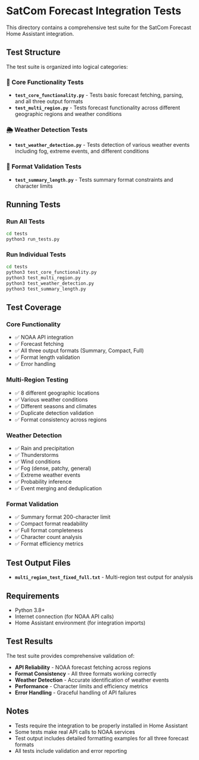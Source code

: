# SatCom Forecast Integration Tests

This directory contains a comprehensive test suite for the SatCom Forecast Home Assistant integration.

## Test Structure

The test suite is organized into logical categories:

### 🧪 Core Functionality Tests
- **`test_core_functionality.py`** - Tests basic forecast fetching, parsing, and all three output formats
- **`test_multi_region.py`** - Tests forecast functionality across different geographic regions and weather conditions

### 🌦️ Weather Detection Tests
- **`test_weather_detection.py`** - Tests detection of various weather events including fog, extreme events, and different conditions

### 📝 Format Validation Tests
- **`test_summary_length.py`** - Tests summary format constraints and character limits

## Running Tests

### Run All Tests
```bash
cd tests
python3 run_tests.py
```

### Run Individual Tests
```bash
cd tests
python3 test_core_functionality.py
python3 test_multi_region.py
python3 test_weather_detection.py
python3 test_summary_length.py
```

## Test Coverage

### Core Functionality
- ✅ NOAA API integration
- ✅ Forecast fetching
- ✅ All three output formats (Summary, Compact, Full)
- ✅ Format length validation
- ✅ Error handling

### Multi-Region Testing
- ✅ 8 different geographic locations
- ✅ Various weather conditions
- ✅ Different seasons and climates
- ✅ Duplicate detection validation
- ✅ Format consistency across regions

### Weather Detection
- ✅ Rain and precipitation
- ✅ Thunderstorms
- ✅ Wind conditions
- ✅ Fog (dense, patchy, general)
- ✅ Extreme weather events
- ✅ Probability inference
- ✅ Event merging and deduplication

### Format Validation
- ✅ Summary format 200-character limit
- ✅ Compact format readability
- ✅ Full format completeness
- ✅ Character count analysis
- ✅ Format efficiency metrics

## Test Output Files

- **`multi_region_test_fixed_full.txt`** - Multi-region test output for analysis

## Requirements

- Python 3.8+
- Internet connection (for NOAA API calls)
- Home Assistant environment (for integration imports)

## Test Results

The test suite provides comprehensive validation of:
- **API Reliability** - NOAA forecast fetching across regions
- **Format Consistency** - All three formats working correctly
- **Weather Detection** - Accurate identification of weather events
- **Performance** - Character limits and efficiency metrics
- **Error Handling** - Graceful handling of API failures

## Notes

- Tests require the integration to be properly installed in Home Assistant
- Some tests make real API calls to NOAA services
- Test output includes detailed formatting examples for all three forecast formats
- All tests include validation and error reporting 